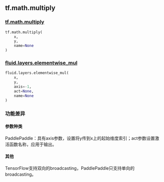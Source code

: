 ## tf.math.multiply

### [tf.math.multiply](https://www.tensorflow.org/api_docs/python/tf/math/multiply)

```python
tf.math.multiply(
    x,
    y,
    name=None
)
```

### [fluid.layers.elementwise_mul](https://www.paddlepaddle.org.cn/documentation/docs/zh/1.5/api_cn/layers_cn/nn_cn.html#elementwise-mul)

```python
fluid.layers.elementwise_mul(
    x,
    y,
    axis=-1,
    act=None,
    name=None
)
```

### 功能差异

#### 参数种类

PaddlePaddle：具有axis参数，设置将y传到x上的起始维度索引；act参数设置激活函数名称，应用于输出。

#### 其他

TensorFlow支持双向的broadcasting，PaddlePaddle只支持单向的broadcasting。

